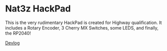 # Nat3z HackPad 

This is the very rudimentary HackPad is created for Highway qualification. It includes a Rotary
Encoder, 3 Cherry MX Switches, some LEDS, and finally, the RP2040!

[Devlog](./Devlog.md)

